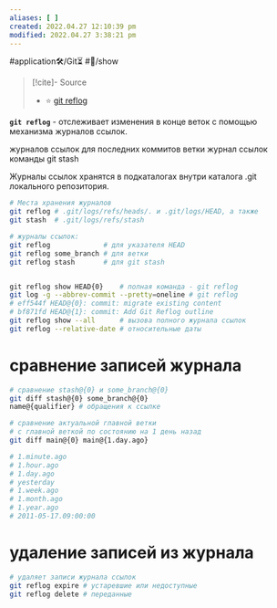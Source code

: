 ```yaml
---
aliases: [ ]
created: 2022.04.27 12:10:39 pm
modified: 2022.04.27 3:38:21 pm
---
```

#application🛠/Git⏳
#🏃/show

>[!cite]- Source
>- ⭐ [git reflog](https://www.atlassian.com/ru/git/tutorials/rewriting-history/git-reflog)

**`git reflog`** - отслеживает изменения в конце веток с помощью механизма журналов ссылок.


журналов ссылок для последних коммитов ветки
журнал ссылок команды git stash

Журналы ссылок хранятся в подкаталогах внутри каталога .git локального репозитория.

```Bash
# Места хранения журналов
git reflog # .git/logs/refs/heads/. и .git/logs/HEAD, а также 
git stash  # .git/logs/refs/stash
```


```Bash
# журналы ссылок:
git reflog             # для указателя HEAD
git reflog some_branch # для ветки
git reflog stash       # для git stash


git reflog show HEAD{0}    # полная команда - git reflog
git log -g --abbrev-commit --pretty=oneline # git reflog
# eff544f HEAD@{0}: commit: migrate existing content
# bf871fd HEAD@{1}: commit: Add Git Reflog outline
git reflog show --all      # вызова полного журнала ссылок
git reflog --relative-date # относительные даты
```

# сравнение записей журнала

```Bash
# сравнение stash@{0} и some_branch@{0}
git diff stash@{0} some_branch@{0} 
name@{qualifier} # обращения к ссылке

# сравнение актуальной главной ветки 
# с главной веткой по состоянию на 1 день назад
git diff main@{0} main@{1.day.ago} 

# 1.minute.ago
# 1.hour.ago
# 1.day.ago
# yesterday
# 1.week.ago
# 1.month.ago
# 1.year.ago
# 2011-05-17.09:00:00
```

# удаление записей из журнала

```Bash
# удаляет записи журнала ссылок
git reflog expire # устаревшие или недоступные
git reflog delete # переданные
```
